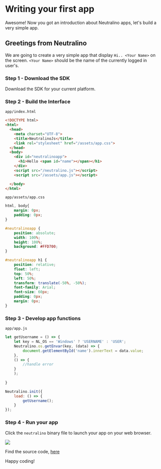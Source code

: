 # Writing your first app

Awesome! Now you got an introduction about Neutralino apps, let's build a very simple app.

## Greetings from Neutralino

We are going to create a very simple app that display `Hi.. <Your Name>` on the screen. `<Your Name>` should be the name of the currently logged in user's.

### Step 1 - Download the SDK

Download the SDK for your current platform.

### Step 2 - Build the Interface

`app/index.html`

```html
<!DOCTYPE html>
<html>
  <head>
    <meta charset="UTF-8">
    <title>NeutralinoJs</title>
    <link rel="stylesheet" href="/assets/app.css">
  </head>
  <body>
    <div id="neutralinoapp">
      <h1>Hello <span id="name"></span></h1>
    </div>
    <script src="/neutralino.js"></script>
    <script src="/assets/app.js"></script>

  </body>
</html>
```

`app/assets/app.css`

```css
html, body{
    margin: 0px;
    padding: 0px;
}

#neutralinoapp {
    position: absolute;
    width: 100%;
    height: 100%;
    background: #FFD700;
}

#neutralinoapp h1 {
    position: relative;
    float: left;
    top: 50%;
    left: 50%;
    transform: translate(-50%, -50%);
    font-family: Arial;
    font-size: 60px;
    padding: 0px;
    margin: 0px;
}
```

### Step 3 - Develop app functions

`app/app.js`

```js
let getUsername = () => {
    let key = NL_OS == 'Windows' ? 'USERNAME' : 'USER';
    Neutralino.os.getEnvar(key, (data) => {
        document.getElementById('name').innerText = data.value;
    },
    () => {
        //handle error
    }
    );
        
}

Neutralino.init({
    load: () => {
        getUsername();
    }
});
```

### Step 4 - Run your app

Click the `neutralino` binary file to launch your app on your web browser.

<img src="https://cdn.rawgit.com/neutralinojs/neutralinojs.github.io/33d6f695/docs/browserapp.png">

Find the source code, [here](https://github.com/neutralinojs/neutralinojs-samples/tree/master/greetingsapp)

Happy coding!
